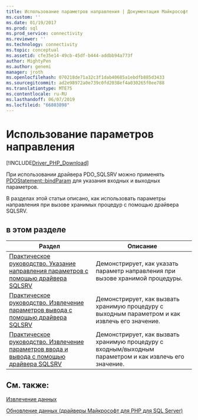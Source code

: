 ```yaml
---
title: Использование параметров направления | Документация Майкрософт
ms.custom: ''
ms.date: 01/19/2017
ms.prod: sql
ms.prod_service: connectivity
ms.reviewer: ''
ms.technology: connectivity
ms.topic: conceptual
ms.assetid: cfe35e14-49cb-45df-b444-addbb94a773f
author: MightyPen
ms.author: genemi
manager: jroth
ms.openlocfilehash: 070218de71a32c3f1dab40685a1ebdfb885d3433
ms.sourcegitcommit: ad2e98972a0e739c0fd2038ef4a030265f0ee788
ms.translationtype: MTE75
ms.contentlocale: ru-RU
ms.lasthandoff: 06/07/2019
ms.locfileid: "66803898"
---
```

# <a name="using-directional-parameters"></a>Использование параметров направления
[!INCLUDE[Driver_PHP_Download](../../includes/driver_php_download.md)]

При использовании драйвера PDO_SQLSRV можно применять [PDOStatement::bindParam](../../connect/php/pdostatement-bindparam.md) для указания входных и выходных параметров.  
  
В разделах этой статьи описано, как использовать параметры направления при вызове хранимых процедур с помощью драйвера SQLSRV.  
  
## <a name="in-this-section"></a>в этом разделе  
  
|Раздел|Описание|  
|---------|---------------|  
|[Практическое руководство. Указание направления параметров с помощью драйвера SQLSRV](../../connect/php/how-to-specify-parameter-direction-using-the-sqlsrv-driver.md)|Демонстрирует, как указать параметр направления при вызове хранимой процедуры.|  
|[Практическое руководство. Извлечение параметров вывода с помощью драйвера SQLSRV](../../connect/php/how-to-retrieve-output-parameters-using-the-sqlsrv-driver.md)|Демонстрирует, как вызвать хранимую процедуру с выходным параметром и как извлечь его значение.|  
|[Практическое руководство. Извлечение параметров ввода и вывода с помощью драйвера SQLSRV](../../connect/php/how-to-retrieve-input-and-output-parameters-using-the-sqlsrv-driver.md)|Демонстрирует, как вызвать хранимую процедуру с входным/выходным параметром и как извлечь его значение.|  
  
## <a name="see-also"></a>См. также:  
[Извлечение данных](../../connect/php/retrieving-data.md)  

[Обновление данных (драйверы Майкрософт для PHP для SQL Server)](../../connect/php/updating-data-microsoft-drivers-for-php-for-sql-server.md)  
  
